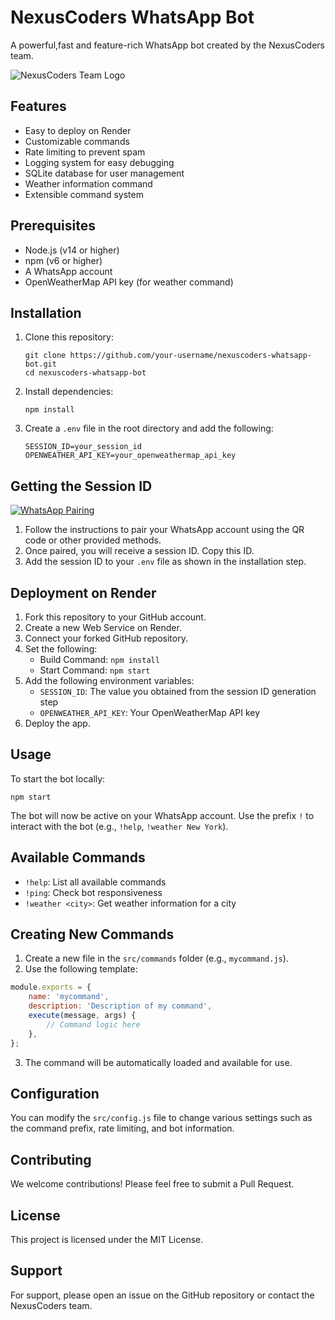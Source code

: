 # NexusCoders WhatsApp Bot

A powerful,fast and feature-rich WhatsApp bot created by the NexusCoders team.

![NexusCoders Team Logo](https://tiny.one/ycktdvah)

## Features

- Easy to deploy on Render
- Customizable commands
- Rate limiting to prevent spam
- Logging system for easy debugging
- SQLite database for user management
- Weather information command
- Extensible command system

## Prerequisites

- Node.js (v14 or higher)
- npm (v6 or higher)
- A WhatsApp account
- OpenWeatherMap API key (for weather command)

## Installation

1. Clone this repository:
   ```
   git clone https://github.com/your-username/nexuscoders-whatsapp-bot.git
   cd nexuscoders-whatsapp-bot
   ```

2. Install dependencies:
   ```
   npm install
   ```

3. Create a `.env` file in the root directory and add the following:
   ```
   SESSION_ID=your_session_id
   OPENWEATHER_API_KEY=your_openweathermap_api_key
   ```

## Getting the Session ID
[![WhatsApp Pairing](https://img.shields.io/badge/WhatsApp-Scan%20QR%20Code-25D366?style=for-the-badge&logo=whatsapp&logoColor=white)](https://nexuscoderssessionid.onrender.com/)
1. Follow the instructions to pair your WhatsApp account using the QR code or other provided methods.
2. Once paired, you will receive a session ID. Copy this ID.
3. Add the session ID to your `.env` file as shown in the installation step.

## Deployment on Render

1. Fork this repository to your GitHub account.
2. Create a new Web Service on Render.
3. Connect your forked GitHub repository.
4. Set the following:
   - Build Command: `npm install`
   - Start Command: `npm start`
5. Add the following environment variables:
   - `SESSION_ID`: The value you obtained from the session ID generation step
   - `OPENWEATHER_API_KEY`: Your OpenWeatherMap API key
6. Deploy the app.

## Usage

To start the bot locally:

```
npm start
```

The bot will now be active on your WhatsApp account. Use the prefix `!` to interact with the bot (e.g., `!help`, `!weather New York`).

## Available Commands

- `!help`: List all available commands
- `!ping`: Check bot responsiveness
- `!weather <city>`: Get weather information for a city

## Creating New Commands

1. Create a new file in the `src/commands` folder (e.g., `mycommand.js`).
2. Use the following template:

```javascript
module.exports = {
    name: 'mycommand',
    description: 'Description of my command',
    execute(message, args) {
        // Command logic here
    },
};
```

3. The command will be automatically loaded and available for use.

## Configuration

You can modify the `src/config.js` file to change various settings such as the command prefix, rate limiting, and bot information.

## Contributing

We welcome contributions! Please feel free to submit a Pull Request.

## License

This project is licensed under the MIT License.

## Support

For support, please open an issue on the GitHub repository or contact the NexusCoders team.
